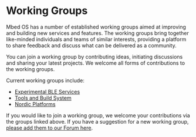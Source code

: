 # Working Groups

Mbed OS has a number of established working groups aimed at improving and building new services and features. The working groups bring together like-minded individuals and teams of similar interests, providing a platform to share feedback and discuss what can be delivered as a community.

You can join a working group by contributing ideas, initiating discussions and sharing your latest projects. We welcome all forms of contributions to the working groups.

Current working groups include:
* [Experimental BLE Services](https://github.com/ARMmbed/mbed-os-experimental-ble-services/discussions)
* [Tools and Build System](https://github.com/ARMmbed/mbed-tools/discussions)
* [Nordic Platforms](https://github.com/ARMmbed/mbed-os-wg-nordic-platforms/discussions)

If you would like to join a working group, we welcome your contributions via the groups linked above. If you have a suggestion for a new working group, [please add them to our Forum here](https://forums.mbed.com/t/mbed-os-working-groups/11730).
